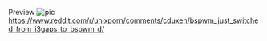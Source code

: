 Preview
![pic](https://i.imgur.com/MA00B4z.jpg)
https://www.reddit.com/r/unixporn/comments/cduxen/bspwm_just_switched_from_i3gaps_to_bspwm_d/

